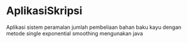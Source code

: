 # AplikasiSkripsi
Aplikasi sistem peramalan jumlah pembeliaan bahan baku kayu dengan metode single exponential smoothing mengunakan java
